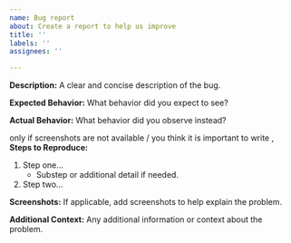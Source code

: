 ```yaml
---
name: Bug report
about: Create a report to help us improve
title: ''
labels: ''
assignees: ''

---
```


**Description:**
A clear and concise description of the bug.

**Expected Behavior:**
What behavior did you expect to see?

**Actual Behavior:**
What behavior did you observe instead?

only if screenshots are not available / you think it is important to write , 
**Steps to Reproduce:**
1. Step one...
   - Substep or additional detail if needed.
2. Step two...
 
**Screenshots:**
If applicable, add screenshots to help explain the problem.

**Additional Context:**
Any additional information or context about the problem.